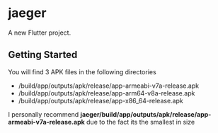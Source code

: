 # jaeger

A new Flutter project.

## Getting Started

You will find 3 APK files in the following directories

- <app dir>/build/app/outputs/apk/release/app-armeabi-v7a-release.apk
- <app dir>/build/app/outputs/apk/release/app-arm64-v8a-release.apk
- <app dir>/build/app/outputs/apk/release/app-x86_64-release.apk

I personally recommend **jaeger/build/app/outputs/apk/release/app-armeabi-v7a-release.apk** due to the fact its the smallest in size
